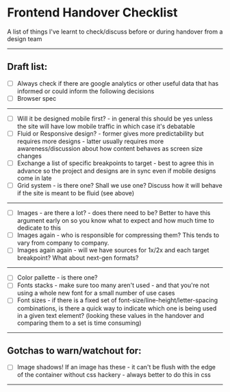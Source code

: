 # Frontend Handover Checklist
A list of things I've learnt to check/discuss before or during handover from a design team

---

## Draft list:

* [ ] Always check if there are google analytics or other useful data that has informed or could inform the following decisions 
* [ ] Browser spec
---

* [ ] Will it be designed mobile first? - in general this should be yes unless the site will have low mobile traffic in which case it's debatable
* [ ] Fluid or Responsive design? - former gives more predictability but requires more designs - latter usually requires more awareness/discussion about how content behaves as screen size changes
* [ ] Exchange a list of specific breakpoints to target - best to agree this in advance so the project and designs are in sync even if mobile designs come in late
* [ ] Grid system - is there one? Shall we use one? Discuss how it will behave if the site is meant to be fluid (see above)
---

* [ ] Images - are there a lot? - does there need to be? Better to have this argument early on so you know what to expect and how much time to dedicate to this
* [ ] Images again - who is responsible for compressing them? This tends to vary from company to company.
* [ ] Images again again - will we have sources for 1x/2x and each target breakpoint? What about next-gen formats?
---

* [ ] Color pallette - is there one?
* [ ] Fonts stacks - make sure too many aren't used - and that you're not using a whole new font for a small number of use cases
* [ ] Font sizes - if there is a fixed set of font-size/line-height/letter-spacing combinations, is there a quick way to indicate which one is being used in a given text element? (looking these values in the handover and comparing them to a set is time consuming)
---

## Gotchas to warn/watchout for:

* [ ] Image shadows! If an image has these - it can't be flush with the edge of the container without css hackery - always better to do this in css
---
